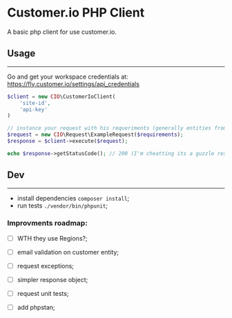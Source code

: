 # Customer.io PHP Client
A basic php client for use customer.io.


## Usage
___


Go and get your workspace credentials at: https://fly.customer.io/settings/api_credentials

``` php
$client = new CIO\CustomerIoClient(
    'site-id',
    'api-key'
)

// instance your request with his requeriments (generally entities from CIO\Entity namespace)
$request = new CIO\Request\ExampleRequest($requirements);
$response = $client->execute($request);

echo $response->getStatusCode(); // 200 (I'm cheatting its a guzzle response) 
```

## Dev
___

- install dependencies `composer install`;
- run tests `./vendor/bin/phpunit`;

### Improvments roadmap:

- [ ] WTH they use Regions?;
- [ ] email validation on customer entity;
- [ ] request exceptions;
- [ ] simpler response object;
- [ ] request unit tests;
- [ ] add phpstan;

